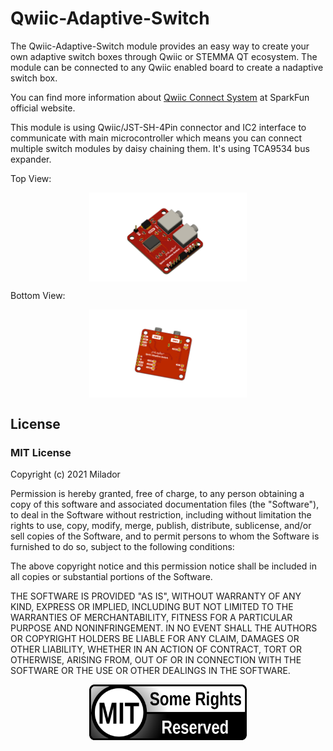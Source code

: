 # Qwiic-Adaptive-Switch

The Qwiic-Adaptive-Switch module provides an easy way to create your own adaptive switch boxes through Qwiic or STEMMA QT ecosystem. The module can be connected to any Qwiic enabled board to create a nadaptive switch box.

You can find more information about <a href="https://www.sparkfun.com/qwiic">Qwiic Connect System</a> at SparkFun official website.

This module is using Qwiic/JST-SH-4Pin connector and IC2 interface to communicate with main microcontroller which means you can connect multiple switch modules by daisy chaining them. It's using TCA9534 bus expander.

Top View:
<p align="center">
<img align="center" src="https://raw.githubusercontent.com/milador/Qwiic-Adaptive-Switch/main/Resources/Qwiic_Adaptive_Switch_Top.png" width="50%" height="50%" alt="Qwiic Adaptive Switch Top"/>
</p>



Bottom View:
<p align="center">
<img align="center" src="https://raw.githubusercontent.com/milador/Qwiic-Adaptive-Switch/main/Resources/Qwiic_Adaptive_Switch_Bottom.png" width="50%" height="50%" alt="Qwiic Adaptive Switch Bottom"/>
</p>

## License 

### MIT License

Copyright (c) 2021 Milador

Permission is hereby granted, free of charge, to any person obtaining a copy of this software and associated documentation files (the "Software"), to deal in the Software without restriction, including without limitation the rights to use, copy, modify, merge, publish, distribute, sublicense, and/or sell copies of the Software, and to permit persons to whom the Software is furnished to do so, subject to the following conditions:

The above copyright notice and this permission notice shall be included in all copies or substantial portions of the Software.

THE SOFTWARE IS PROVIDED "AS IS", WITHOUT WARRANTY OF ANY KIND, EXPRESS OR IMPLIED, INCLUDING BUT NOT LIMITED TO THE WARRANTIES OF MERCHANTABILITY, FITNESS FOR A PARTICULAR PURPOSE AND NONINFRINGEMENT. IN NO EVENT SHALL THE AUTHORS OR COPYRIGHT HOLDERS BE LIABLE FOR ANY CLAIM, DAMAGES OR OTHER LIABILITY, WHETHER IN AN ACTION OF CONTRACT, TORT OR OTHERWISE, ARISING FROM, OUT OF OR IN CONNECTION WITH THE SOFTWARE OR THE USE OR OTHER DEALINGS IN THE SOFTWARE.

<p align="center">
<img align="center" src="https://raw.githubusercontent.com/milador/milador/master/Assets/IMG/mit_license_icon.png" width="50%" height="50%" alt="MIT License"/>
</p>


